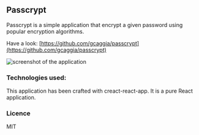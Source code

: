 ## Passcrypt
Passcrypt is a simple application that encrypt a given password using popular encryption algorithms.

Have a look: [https://github.com/gcaggia/passcrypt](https://github.com/gcaggia/passcrypt)

![screenshot of the application](https://gcaggia.github.io/passcrypt/img/screenapp.jpeg)

### Technologies used:
This application has been crafted with creact-react-app. It is a pure React application.

### Licence
MIT